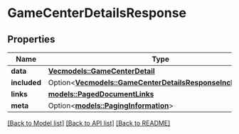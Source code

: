 # GameCenterDetailsResponse

## Properties

Name | Type | Description | Notes
------------ | ------------- | ------------- | -------------
**data** | [**Vec<models::GameCenterDetail>**](GameCenterDetail.md) |  | 
**included** | Option<[**Vec<models::GameCenterDetailsResponseIncludedInner>**](GameCenterDetailsResponse_included_inner.md)> |  | [optional]
**links** | [**models::PagedDocumentLinks**](PagedDocumentLinks.md) |  | 
**meta** | Option<[**models::PagingInformation**](PagingInformation.md)> |  | [optional]

[[Back to Model list]](../README.md#documentation-for-models) [[Back to API list]](../README.md#documentation-for-api-endpoints) [[Back to README]](../README.md)


